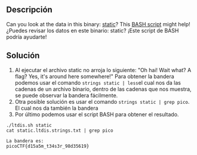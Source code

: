 ## Descripción
Can you look at the data in this binary: [static](https://mercury.picoctf.net/static/ec4dbd8898ade34e1d60d5b70c1b8c8c/static)? This [BASH script](https://mercury.picoctf.net/static/ec4dbd8898ade34e1d60d5b70c1b8c8c/ltdis.sh) might help!
¿Puedes revisar los datos en este binario: static? ¡Este script de BASH podría ayudarte!
## Solución
1. Al ejecutar el archivo static no arroja lo siguiente: "Oh hai! Wait what? A flag? Yes, it's around here somewhere!" Para obtener la bandera podemos usar el comando `strings static | less`el cual nos da las cadenas de un archivo binario, dentro de las cadenas que nos muestra, se puede observar la bandera fácilmente.
2. Otra posible solución es usar el comando `strings static | grep pico`. El cual nos da también la bandera
3. Por último podemos usar el script BASH para obtener el resultado.
```
./ltdis.sh static
cat static.ltdis.strings.txt | grep pico
```

```
La bandera es:
picoCTF{d15a5m_t34s3r_98d35619}
```

